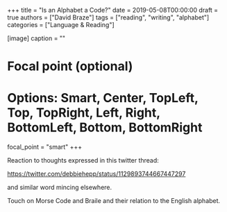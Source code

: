 +++
title = "Is an Alphabet a Code?"
date = 2019-05-08T00:00:00
draft = true
authors = ["David Braze"]
tags = ["reading", "writing", "alphabet"]
categories = ["Language & Reading"]

[image]
  caption = ""
  # Focal point (optional)
  # Options: Smart, Center, TopLeft, Top, TopRight, Left, Right, BottomLeft, Bottom, BottomRight
  focal_point = "smart"
+++

Reaction to thoughts expressed in this twitter thread:

https://twitter.com/debbiehepp/status/1129893744667447297

and similar word mincing elsewhere.

Touch on Morse Code and Braile and their relation to the English alphabet.
